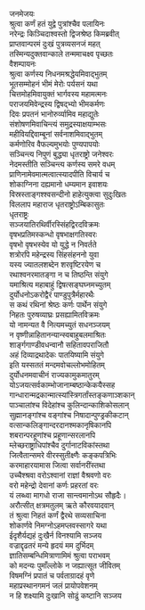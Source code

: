 जनमेजयः  
श्रुत्वा कर्णं हतं युद्वे पुत्रांश्चैव पलायिनः  
नरेन्द्रः किञ्चिदाश्वस्तो द्विजश्रेष्ठ किमब्रवीत्  
प्राप्तवान्परमं दुःखं पुत्रव्यसनजं महत्  
तस्मिन्यदुक्तवान्काले तन्ममाचक्ष्व पृच्छतः  
वैशम्पायनः  
श्रुत्वा कर्णस्य निधनमश्रद्धेयमिवाद्भुतम्  
भूतसम्मोहनं भीमं मेरोः पर्यसनं यथा  
चित्तमोहमिवायुक्तं भार्गवस्य महामत्मनः  
पराजयमिवेन्द्रस्य द्विषद्भ्यो भीमकर्मणः  
दिवः प्रपतनं भानोरुर्व्यामिव महाद्युतेः  
संशोषणमिवाचिन्त्यं समुद्रस्याक्षयाम्भसः  
महीवियद्दिवाम्बूनां सर्वनाशमिवाद्भुतम्  
कर्मणोरिव वैफल्यमुभयोः पुण्यपापयोः  
सञ्चिन्त्य निपुणं बुद्ध्या धृतराष्ट्रो जनेश्वरः  
नेदमस्तीति सञ्चिन्त्य कर्णस्य समरे वधम्  
प्राणिनामेवमात्मत्वात्स्यादपीति विचार्य च  
शोकाग्निना दह्यमानो धम्यमान इवाशयः  
विस्रस्ताङ्गश्श्वसन्दीनो हाहेत्युक्त्वा सुदुःखितः  
विललाप महाराज धृतराष्ट्रोऽम्बिकासुतः  
धृतराष्ट्रः  
सञ्जयातिरथिर्वीरस्सिंहद्विरदविक्रमः  
वृषभप्रतिमस्कन्धो वृषभाक्षगतिस्वरः  
वृषभो वृषभस्येव यो युद्धे न निवर्तते  
शत्रोरपि महेन्द्रस्य सिंहसंहननो युवा  
यस्य ज्यातलशब्देन शरवृष्टिरयेण च  
रथाश्वनरमातङ्गा न च तिष्ठन्ति संयुगे  
यमाश्रित्य महाबाहुं द्विषत्सङ्घघ्नमच्युतम्  
दुर्योधनोऽकरोद्वैरं पाण्डुपुत्रैर्महारथैः  
स कथं रथिनां श्रेष्ठः कर्णः पार्थेन संयुगे  
निहतः पुरुषव्याघ्रः प्रसह्यामितविक्रमः  
यो नामन्यत वै नित्यमच्युतं सधनञ्जयम्  
न वृष्णीन्नाहितानन्यान्स्वबाहुबलमाश्रितः  
शार्ङ्गगाण्डीवधन्वानौ सहितावपराजितौ  
अहं दिव्याद्रथादेकः पातयिष्यामि संयुगे  
इति यस्सततं मन्दमवोचल्लोभमोहितम्  
दुर्योधनमवाचीनं राज्यकामुकमातुरम्  
योऽजयत्सर्वकाम्भोजानाम्बष्ठान्केकयैस्सह  
गान्धारान्मद्रकान्मात्स्यांस्त्रिगर्तांस्तङ्कणाञ्शकान्  
पाञ्चालांश्च विदेहांश्च कुलिन्दान्काशिकोसलान्  
सुह्मानङ्गांश्च वङ्गांश्च निषादान्पुण्ड्रकीकटान्  
वत्सान्कलिङ्गान्दरदानश्मकानृषिकानपि  
शबरान्परहूणांश्च प्रहूणान्सरलानपि  
म्लेच्छराष्ट्राधिपांश्चैव दुर्गानाटविकांस्तथा  
जित्वैतान्समरे वीरस्सुतीक्ष्णैः कङ्कपत्रिभिः  
करमाहारयामास जित्वा सर्वानरींस्तथा  
उच्चैश्श्रवा वरोऽश्वानां राज्ञां वैश्रवणो वरः  
वरो महेन्द्रो देवानां कर्णः प्रहरतां वरः  
यं लब्ध्वा मागधो राजा सान्त्वमानोऽथ सौहृदैः।  
अरौत्सीत् क्षत्रमतुलम् ऋते कौरवयादवान्  
तं श्रुत्वा निहतं कर्णं द्वैरथे सव्यसाचिना  
शोकार्णवे निमग्नोऽहमप्लवस्सागरे यथा  
ईदृशैर्यद्यहं दुःखैर्न विनश्यामि सञ्जय  
वज्राद्दृढतरं मन्ये हृदयं मम दुर्भिदम्  
ज्ञातिसम्बन्धिमित्राणामिमं श्रुत्वा पराभवम्  
को मदन्यः पुमाँल्लोके न जह्यात्सूत जीवितम्  
विषमग्निं प्रपातं च पर्वताग्रादहं वृणे  
महाप्रस्थानगमनं जलं प्रायोपवेशनम्  
न हि शक्ष्यामि दुःखानि सोढुं कष्टानि सञ्जय  
